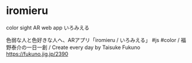 # iromieru
color sight AR web app いろみえる  


色弱な人と色好きな人へ、ARアプリ「iromieru / いろみえる」 #js #color / 福野泰介の一日一創 / Create every day by Taisuke Fukuno  
https://fukuno.jig.jp/2390  

